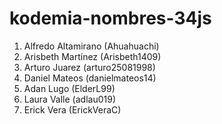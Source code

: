 # kodemia-nombres-34js

1. Alfredo Altamirano (Ahuahuachi)
2. Arisbeth Martínez (Arisbeth1409)
3. Arturo Juarez (arturo25081998)
4. Daniel Mateos (danielmateos14)
5. Adan Lugo (ElderL99)
6. Laura Valle (adlau019)
7. Erick Vera (ErickVeraC)

